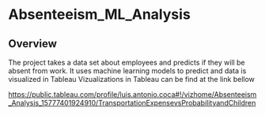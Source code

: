 # Absenteeism_ML_Analysis
## Overview
The project takes a data set about employees and predicts if they will be absent from work. It uses machine learning models to predict and data is visualized in Tableau
Vizualizations in Tableau can be find at the link bellow

https://public.tableau.com/profile/luis.antonio.coca#!/vizhome/Absenteeism_Analysis_15777401924910/TransportationExpensevsProbabilityandChildren
